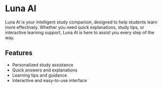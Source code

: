 # Luna AI

Luna AI is your intelligent study companion, designed to help students learn more effectively. Whether you need quick explanations, study tips, or interactive learning support, Luna AI is here to assist you every step of the way.

## Features
- Personalized study assistance
- Quick answers and explanations
- Learning tips and guidance
- Interactive and easy-to-use interface
